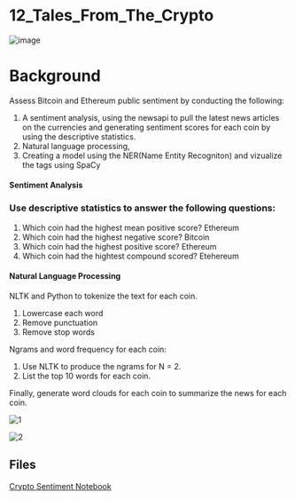 # 12_Tales_From_The_Crypto

![image](https://user-images.githubusercontent.com/70820754/101661830-fb485080-3a05-11eb-8783-b8f07914aea5.png)

# Background
Assess Bitcoin and Ethereum public sentiment by conducting the following:
1. A sentiment analysis, using the newsapi to pull the latest news articles on the currencies and generating sentiment scores for each coin by using the descriptive statistics.
2. Natural language processing, 
3. Creating a  model using the NER(Name Entity Recogniton) and vizualize the tags using SpaCy

#### Sentiment Analysis

### Use descriptive statistics to answer the following questions:
1. Which coin had the highest mean positive score? Ethereum
2. Which coin had the highest negative score? Bitcoin
3. Which coin had the highest positive score? Ethereum
4. Which coin had the hightest compound scored? Etehereum

#### Natural Language Processing

NLTK and Python to tokenize the text for each coin.

1. Lowercase each word
2. Remove punctuation
3. Remove stop words

Ngrams and word frequency for each coin:

1. Use NLTK to produce the ngrams for N = 2.
2. List the top 10 words for each coin.

Finally, generate word clouds for each coin to summarize the news for each coin.

![1](https://user-images.githubusercontent.com/70820754/102837801-db2b7080-43b9-11eb-8f6f-d3c9ec5eb324.png)

![2](https://user-images.githubusercontent.com/70820754/102837804-de266100-43b9-11eb-9c77-862f97d2e951.png)


## Files

[Crypto Sentiment Notebook](https://github.com/kary2003/12_Tales_From_The_Crypto/blob/main/crypto_sentiment.ipynb)


